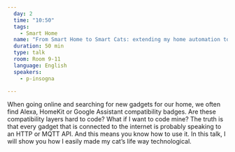 ```yaml
---
  day: 2
  time: "10:50"
  tags:
    - Smart Home
  name: "From Smart Home to Smart Cats: extending my home automation to my pets"
  duration: 50 min
  type: talk
  room: Room 9-11
  language: English
  speakers:
    - p-insogna

---
```

When going online and searching for new gadgets for our home, we often find Alexa, HomeKit or Google Assistant compatibility badges. Are these compatibility layers hard to code? What if I want to code mine? The truth is that every gadget that is connected to the internet is probably speaking to an HTTP or MQTT API. And this means you know how to use it. In this talk, I will show you how I easily made my cat’s life way technological.
  
